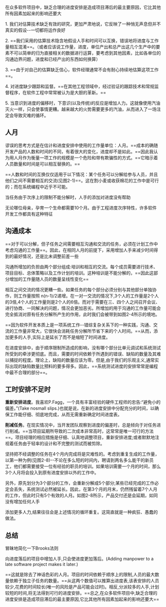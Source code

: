 在众多软件项目中，缺乏合理的进度安排是造成项目滞后的最主要原因，它比其他所有因素加起来的影响还要大

1. 我们对估算技术缺乏有效的研究，更加严肃地说，它反映了一种悄无声息但并不真实的假设--一切都将运作良好

2. ==我们采用的估算技术隐含地假设人手和时间可以互换，错误地将进度与工作量相互混淆==。（或者应该说工作量，进度，单位产出和总产出这几个生产中的要素不可以简单的归为直接相关的数据进行运算，要考虑到其他因素，比如各单位的沟通边界问题，进度和已经产出的东西如何换算）

3. ==由于对自己的估算缺乏信心，软件经理通常不会有耐心持续地估算这项工作==。

4. 对进度缺少跟踪和监督。==在其他工程领域中，经过验证的跟踪技术和常规监督程序，在软件工程中常常被认为是大胆的革新。==

5. 当意识到进度的偏移时，下意识(以及传统)的反应是增加人力。这就像使用汽油灭火一样，只会使事情更糟。越来越大的火势需要更多的汽油，从而进入了一场注定会导致灾难的循环。

## **人月**

谬误的思考方式是在估计和进度安排中使用的工作量单位：人月。==成本的确随开发产品的人数和时间的不同，有着很大的变化，进度却不是如此。==因此我认为用人月作为衡量一项工作的规模是一个危险和带有欺骗性的方式。==它暗示着人员数量和时间是可以相互替换的。==

==人数和时间的互换仅仅适用于以下情况：某个任务可以分解给参与人员，并且他们之间不需要相互的交流(见图2-1)==。这在割小麦或收获棉花的工作中是可行的；而在系统编程中近乎不可能。

当任务由于次序上的限制不能分解时，人手的添加对进度没有帮助

无论哪位母亲，孕育一个生命都需要10个月。由于工程进度次序特性，许多软件开发工作都具有这种特征

## **沟通成本**

==对于可以分解，但子任务之间需要相互沟通和交流的任务，必须在计划工作中考虑沟通的工作量==。因此，在相同人月的前提下，采用增加人手来减少时间得到的最好情况，还是比未调整前差一些

沟通所增加的负担由两个部分组成:培训和相互的交流。每个成员需要进行技术、项目目标、总体策略以及工作计划的培训。这种培训是不能分解的，==因此这部分增加的工作量随人员的数量呈线性变化==

相互之间交流的情况更糟一些。如果任务的每个部分必须分别与其他部分单独协作，则工作量按照 n(n-1)/2递增。在一对一交流的情况下,3个人的工作量是2个人的3倍,4个人的工作量则是2个人的6倍。而对于需要在三、四个人之间召开会议、进行协商、一同解决的问题，情况会更加恶劣。所增加的用于沟通的工作量可能会完全抵消对原有任务分解所产生的作用，此时我们会被带到如图2-4所示的境地。

==因为软件开发本质上是一项系统工作--错综复杂关系下的一种实践，沟通、交流的工作量非常大，它很快会消耗任务分解所节省下来的个人时间。==从而，添加更多的人手,实际上是延长了而不是缩短了时间进度。

在进度安排中，由于顺序限制所造成的影响，没有哪个部分比单元调试和系统测试所受到的牵涉更彻底。而且，需要的时间依赖于所遇到的错误、缺陷的数量及其难以捕捉的程度。理论上，缺陷的数量应该为零。但是,由于我们的乐观主义,通常实际出现的缺陷数量比预料的要多得多。因此，==系统测试进度的安排常常是编程中最不合理的部分==。

## **工时安排不足时**

**重新安排进度**。我喜欢P.Fagg，一个具有丰富经验的硬件工程师的忠告:“避免小的偏差。”(Take nosmall slips.)也就是说，在新的进度安排中分配充分的时间，以确保工作能仔细、彻底地完成，从而无需重新确定时间进度表。

**削减任务**。在现实情况中，当开发团队观察到进度的偏差时，总是倾向于对任务进行削减。==当项目延期所导致的二次成本非常高时，这常常是唯一可行的方法==。项目经理的相应措施是仔细、认真地调整项目，重新安排进度;或者默默地注视着任务由于轻率的设计和不完整的测试而被剪除。

坚持把不经调整的任务在4个月内完成将是灾难性的。考虑到重复生成的工作量，以第一种为例(见图2-8)--不论在多么短的时间内，聘请到两名多么能干的新员工，他们都需要接受一位有经验的职员的培训。如果培训需要一个月的时间，那么3个人月将会投入到原有进度安排以外的工作中。

另外，原先划分为3个部分的工作，会重新分解成5个部分;某些已经完成的工作必定会丢失，系统测试必然被延长。因此，在第3个月的月末，仍然残留着7个人月的工作，但此时只有5个有效的人月。如图2-8所示，产品交付还是会延期，如同没有增加任何人手

添加更多人力,结果往往会是上述情况的循环重复。这简直就是一种疯狂、愚蠢的做法。

## 总结

冒昧地简化一下Brooks法则

向进度落后的项目中增加人手,只会使进度更加落后。(Adding manpower to a late software project makes it later.)

==这就是除去了神话色彩的人月。项目的时间依赖于顺序上的限制,人员的最大数量依赖于独立子任务的数量。==从这两个数值可以推算出进度表,该表安排的人员较少,花费的时间较长(唯一的风险是产品可能会过时)。相反,分派较多的人手,计划较短的时间,将无法得到可行的进度安排。==总之,在众多软件项目中,缺乏合理的进度安排是造成项目滞后的最主要原因,它比其他所有因素加起来的影响还要大==


